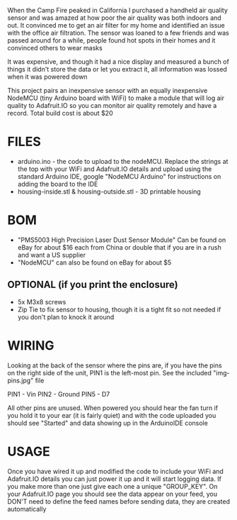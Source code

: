 When the Camp Fire peaked in California I purchased a handheld air quality sensor and was amazed at how poor the air quality was both indoors and out. It convinced me to get an air filter for my home and identified an issue with the office air filtration. The sensor was loaned to a few friends and was passed around for a while, people found hot spots in their homes and it convinced others to wear masks

It was expensive, and though it had a nice display and measured a bunch of things it didn't store the data or let you extract it, all information was lossed when it was powered down

This project pairs an inexpensive sensor with an equally inexpensive NodeMCU (tiny Arduino board with WiFi) to make a module that will log air quality to Adafruit.IO so you can monitor air quality remotely and have a record. Total build cost is about $20

# FILES
- arduino.ino - the code to upload to the nodeMCU. Replace the strings at the top with your WiFi and Adafruit.IO details and upload using the standard Arduino IDE, google "NodeMCU Arduino" for instructions on adding the board to the IDE
- housing-inside.stl & housing-outside.stl - 3D printable housing

# BOM
- "PMS5003 High Precision Laser Dust Sensor Module" Can be found on eBay for about $16 each from China or double that if you are in a rush and want a US supplier
- "NodeMCU" can also be found on eBay for about $5

## OPTIONAL (if you print the enclosure)
- 5x M3x8 screws
- Zip Tie to fix sensor to housing, though it is a tight fit so not needed if you don't plan to knock it around

# WIRING
Looking at the back of the sensor where the pins are, if you have the pins on the right side of the unit, PIN1 is the left-most pin. See the included "img-pins.jpg" file

PIN1 - Vin
PIN2 - Ground
PIN5 - D7

All other pins are unused. When powered you should hear the fan turn if you hold it to your ear (it is fairly quiet) and with the code uploaded you should see "Started" and data showing up in the ArduinoIDE console

# USAGE
Once you have wired it up and modified the code to include your WiFi and Adafruit.IO details you can just power it up and it will start logging data. If you make more than one just give each one a unique "GROUP_KEY". On your Adafruit.IO page you should see the data appear on your feed, you DON'T need to define the feed names before sending data, they are created automatically
